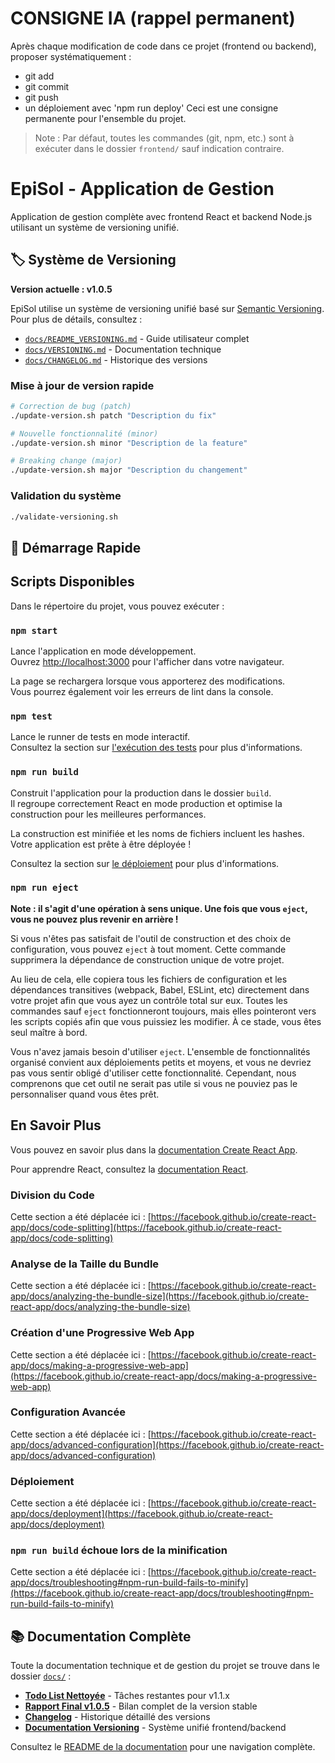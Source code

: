 # CONSIGNE IA (rappel permanent)
Après chaque modification de code dans ce projet (frontend ou backend),
proposer systématiquement :
- git add
- git commit
- git push
- un déploiement avec 'npm run deploy'
Ceci est une consigne permanente pour l'ensemble du projet.

> Note : Par défaut, toutes les commandes (git, npm, etc.) sont à exécuter dans le dossier `frontend/` sauf indication contraire.

# EpiSol - Application de Gestion

Application de gestion complète avec frontend React et backend Node.js utilisant un système de versioning unifié.

## 🏷️ Système de Versioning

**Version actuelle : v1.0.5**

EpiSol utilise un système de versioning unifié basé sur [Semantic Versioning](https://semver.org/). Pour plus de détails, consultez :
- [`docs/README_VERSIONING.md`](./docs/README_VERSIONING.md) - Guide utilisateur complet
- [`docs/VERSIONING.md`](./docs/VERSIONING.md) - Documentation technique
- [`docs/CHANGELOG.md`](./docs/CHANGELOG.md) - Historique des versions

### Mise à jour de version rapide
```bash
# Correction de bug (patch)
./update-version.sh patch "Description du fix"

# Nouvelle fonctionnalité (minor)
./update-version.sh minor "Description de la feature"

# Breaking change (major)
./update-version.sh major "Description du changement"
```

### Validation du système
```bash
./validate-versioning.sh
```

## 🚀 Démarrage Rapide

## Scripts Disponibles

Dans le répertoire du projet, vous pouvez exécuter :

### `npm start`

Lance l'application en mode développement.\
Ouvrez [http://localhost:3000](http://localhost:3000) pour l'afficher dans votre navigateur.

La page se rechargera lorsque vous apporterez des modifications.\
Vous pourrez également voir les erreurs de lint dans la console.

### `npm test`

Lance le runner de tests en mode interactif.\
Consultez la section sur [l'exécution des tests](https://facebook.github.io/create-react-app/docs/running-tests) pour plus d'informations.

### `npm run build`

Construit l'application pour la production dans le dossier `build`.\
Il regroupe correctement React en mode production et optimise la construction pour les meilleures performances.

La construction est minifiée et les noms de fichiers incluent les hashes.\
Votre application est prête à être déployée !

Consultez la section sur [le déploiement](https://facebook.github.io/create-react-app/docs/deployment) pour plus d'informations.

### `npm run eject`

**Note : il s'agit d'une opération à sens unique. Une fois que vous `eject`, vous ne pouvez plus revenir en arrière !**

Si vous n'êtes pas satisfait de l'outil de construction et des choix de configuration, vous pouvez `eject` à tout moment. Cette commande supprimera la dépendance de construction unique de votre projet.

Au lieu de cela, elle copiera tous les fichiers de configuration et les dépendances transitives (webpack, Babel, ESLint, etc) directement dans votre projet afin que vous ayez un contrôle total sur eux. Toutes les commandes sauf `eject` fonctionneront toujours, mais elles pointeront vers les scripts copiés afin que vous puissiez les modifier. À ce stade, vous êtes seul maître à bord.

Vous n'avez jamais besoin d'utiliser `eject`. L'ensemble de fonctionnalités organisé convient aux déploiements petits et moyens, et vous ne devriez pas vous sentir obligé d'utiliser cette fonctionnalité. Cependant, nous comprenons que cet outil ne serait pas utile si vous ne pouviez pas le personnaliser quand vous êtes prêt.

## En Savoir Plus

Vous pouvez en savoir plus dans la [documentation Create React App](https://facebook.github.io/create-react-app/docs/getting-started).

Pour apprendre React, consultez la [documentation React](https://reactjs.org/).

### Division du Code

Cette section a été déplacée ici : [https://facebook.github.io/create-react-app/docs/code-splitting](https://facebook.github.io/create-react-app/docs/code-splitting)

### Analyse de la Taille du Bundle

Cette section a été déplacée ici : [https://facebook.github.io/create-react-app/docs/analyzing-the-bundle-size](https://facebook.github.io/create-react-app/docs/analyzing-the-bundle-size)

### Création d'une Progressive Web App

Cette section a été déplacée ici : [https://facebook.github.io/create-react-app/docs/making-a-progressive-web-app](https://facebook.github.io/create-react-app/docs/making-a-progressive-web-app)

### Configuration Avancée

Cette section a été déplacée ici : [https://facebook.github.io/create-react-app/docs/advanced-configuration](https://facebook.github.io/create-react-app/docs/advanced-configuration)

### Déploiement

Cette section a été déplacée ici : [https://facebook.github.io/create-react-app/docs/deployment](https://facebook.github.io/create-react-app/docs/deployment)

### `npm run build` échoue lors de la minification

Cette section a été déplacée ici : [https://facebook.github.io/create-react-app/docs/troubleshooting#npm-run-build-fails-to-minify](https://facebook.github.io/create-react-app/docs/troubleshooting#npm-run-build-fails-to-minify)

## 📚 Documentation Complète

Toute la documentation technique et de gestion du projet se trouve dans le dossier [`docs/`](./docs/) :

- **[Todo List Nettoyée](./docs/todo_list_cleaned.md)** - Tâches restantes pour v1.1.x
- **[Rapport Final v1.0.5](./docs/RAPPORT_FINAL_V1.0.5.md)** - Bilan complet de la version stable
- **[Changelog](./docs/CHANGELOG.md)** - Historique détaillé des versions
- **[Documentation Versioning](./docs/VERSIONING.md)** - Système unifié frontend/backend

Consultez le [README de la documentation](./docs/README.md) pour une navigation complète.
